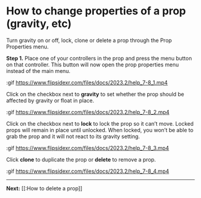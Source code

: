 # How to change properties of a prop (gravity, etc)

Turn gravity on or off, lock, clone or delete a prop through the Prop Properties menu. 

**Step 1.** Place one of your controllers in the prop and press the menu button on that controller. This button will now open the prop properties menu instead of the main menu.

:gif https://www.flipsidexr.com/files/docs/2023.2/help_7-8_1.mp4

Click on the checkbox next to **gravity** to set whether the prop should be affected by gravity or float in place. 

:gif https://www.flipsidexr.com/files/docs/2023.2/help_7-8_2.mp4

Click on the checkbox next to **lock** to lock the prop so it can’t move.  Locked props will remain in place until unlocked. When locked, you won’t be able to grab the prop and it will not react to its gravity setting.

:gif https://www.flipsidexr.com/files/docs/2023.2/help_7-8_3.mp4

Click **clone** to duplicate the prop or **delete** to remove a prop.

:gif https://www.flipsidexr.com/files/docs/2023.2/help_7-8_4.mp4



---

**Next:** [[:How to delete a prop]]
